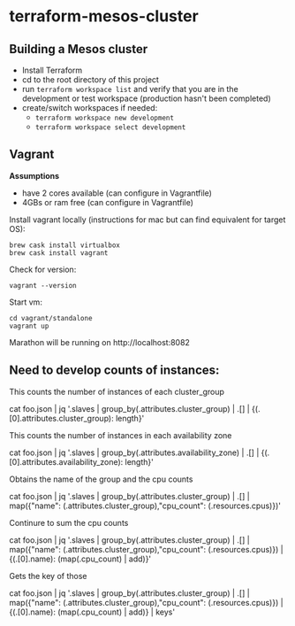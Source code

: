 # terraform-mesos-cluster

## Building a Mesos cluster

- Install Terraform
- cd to the root directory of this project
- run `terraform workspace list` and verify that you are in the development or test workspace (production hasn't been completed)
- create/switch workspaces if needed: 
    - `terraform workspace new development`
    - `terraform workspace select development`

## Vagrant

**Assumptions**
- have 2 cores available (can configure in Vagrantfile)
- 4GBs or ram free (can configure in Vagrantfile)

Install vagrant locally (instructions for mac but can find equivalent for target OS):

```shell script
brew cask install virtualbox
brew cask install vagrant
```

Check for version:

```shell script
vagrant --version
```

Start vm:

```shell script
cd vagrant/standalone
vagrant up
```

Marathon will be running on http://localhost:8082

## Need to develop counts of instances:

This counts the number of instances of each cluster_group

cat foo.json | jq '.slaves | group_by(.attributes.cluster_group) | .[] | {(.[0].attributes.cluster_group): length}'

This counts the number of instances in each availability zone

cat foo.json | jq '.slaves | group_by(.attributes.availability_zone) | .[] | {(.[0].attributes.availability_zone): length}'

Obtains the name of the group and the cpu counts

cat foo.json | jq '.slaves | group_by(.attributes.cluster_group) | .[] | map({"name": (.attributes.cluster_group),"cpu_count": (.resources.cpus)})'

Continure to sum the cpu counts

cat foo.json | jq '.slaves | group_by(.attributes.cluster_group) | .[] | map({"name": (.attributes.cluster_group),"cpu_count": (.resources.cpus)}) | {(.[0].name): (map(.cpu_count) | add)}'

Gets the key of those

cat foo.json | jq '.slaves | group_by(.attributes.cluster_group) | .[] | map({"name": (.attributes.cluster_group),"cpu_count": (.resources.cpus)}) | {(.[0].name): (map(.cpu_count) | add)} | keys'